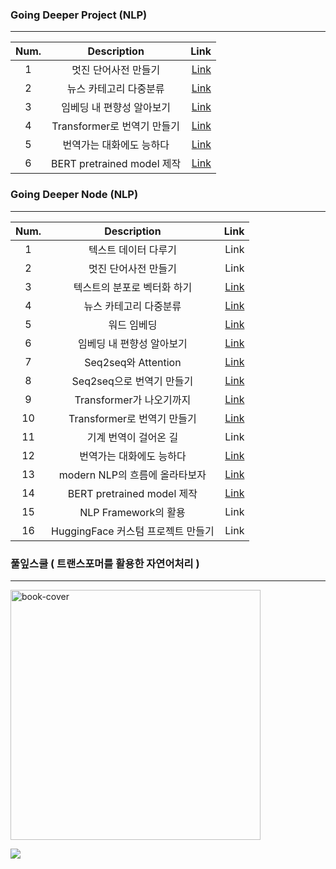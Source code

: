### Going Deeper Project (NLP)
-----

| Num. | Description                                      | Link        |
| :---------: | :-------------------:                         |  -------------------: |
| 1            | 멋진 단어사전 만들기 | [Link](https://github.com/SSEONAH/Going-Deeper/blob/d090831cf35027e6002c49e1cec8e24ba1213c0e/Project/NLP_Project_2.ipynb)       |
| 2             | 뉴스 카테고리 다중분류|[Link](https://github.com/SSEONAH/Going-Deeper/blob/d090831cf35027e6002c49e1cec8e24ba1213c0e/Project/NLP_Project_4.ipynb)       |
| 3             |  임베딩 내 편향성 알아보기|[Link](https://github.com/SSEONAH/Going-Deeper/blob/d090831cf35027e6002c49e1cec8e24ba1213c0e/Project/NLP_Project_6.ipynb)       |
| 4             |  Transformer로 번역기 만들기|[Link](https://github.com/SSEONAH/Going-Deeper/blob/d090831cf35027e6002c49e1cec8e24ba1213c0e/Project/NLP_Project_10.ipynb)       |
| 5             |번역가는 대화에도 능하다|[Link](https://github.com/SSEONAH/Going-Deeper/blob/d090831cf35027e6002c49e1cec8e24ba1213c0e/Project/NLP_Project_12.ipynb)       |
| 6             | BERT pretrained model 제작|[Link](https://github.com/SSEONAH/Going-Deeper/blob/d090831cf35027e6002c49e1cec8e24ba1213c0e/Project/NLP_Project_14.ipynb)       |

 
### Going Deeper Node (NLP)
-----

| Num. | Description                                      | Link        |
| :---------: | :-------------------:                         |  -------------------: |
| 1            |  텍스트 데이터 다루기 | Link       |
| 2             | 멋진 단어사전 만들기|    Link   |
| 3             | 텍스트의 분포로 벡터화 하기|[Link](https://github.com/SSEONAH/Going-Deeper/blob/114206fc2916d1fe11826fd37481c71eb7575c84/NODE/%5BNode%5DGoing%20Deeper_NLP_3%20.ipynb)       |
| 4             |뉴스 카테고리 다중분류|[Link](https://github.com/SSEONAH/Going-Deeper/blob/114206fc2916d1fe11826fd37481c71eb7575c84/NODE/%5BNode%5DGoing%20Deeper_NLP_4.ipynb)       |
| 5             |워드 임베딩|[Link](https://github.com/SSEONAH/Going-Deeper/blob/114206fc2916d1fe11826fd37481c71eb7575c84/NODE/%5BNode%5DGoing%20Deeper_NLP_5.ipynb)       |
| 6             |임베딩 내 편향성 알아보기|[Link](https://github.com/SSEONAH/Going-Deeper/blob/114206fc2916d1fe11826fd37481c71eb7575c84/NODE/%5BNode%5DGoing%20Deeper_NLP_6.ipynb)       |
| 7             |Seq2seq와 Attention|[Link](https://github.com/SSEONAH/Going-Deeper/blob/114206fc2916d1fe11826fd37481c71eb7575c84/NODE/%5BNode%5DGoing%20Deeper_NLP_7.ipynb)       |
| 8             |Seq2seq으로 번역기 만들기|[Link](https://github.com/SSEONAH/Going-Deeper/blob/114206fc2916d1fe11826fd37481c71eb7575c84/NODE/%5BNode%5DGoing%20Deeper_NLP_8.ipynb)       |
| 9             |  Transformer가 나오기까지|[Link](https://github.com/SSEONAH/Going-Deeper/blob/114206fc2916d1fe11826fd37481c71eb7575c84/NODE/%5BNode%5DGoing%20Deeper_NLP_9.ipynb)       |
| 10             |Transformer로 번역기 만들기|[Link](https://github.com/SSEONAH/Going-Deeper/blob/114206fc2916d1fe11826fd37481c71eb7575c84/NODE/%5BNode%5DGoing%20Deeper_NLP_10.ipynb)       |
| 11             |기계 번역이 걸어온 길| Link
| 12             |번역가는 대화에도 능하다|[Link](https://github.com/SSEONAH/Going-Deeper/blob/114206fc2916d1fe11826fd37481c71eb7575c84/NODE/%5BNode%5DGoing%20Deeper_NLP_12.ipynb)       |
| 13             |modern NLP의 흐름에 올라타보자|[Link](https://github.com/SSEONAH/Going-Deeper/blob/d090831cf35027e6002c49e1cec8e24ba1213c0e/Project/NLP_Project_14.ipynb)       |
| 14             |BERT pretrained model 제작|[Link](https://github.com/SSEONAH/Going-Deeper/blob/114206fc2916d1fe11826fd37481c71eb7575c84/NODE/%5BNode%5DGoing%20Deeper_NLP_14.ipynb)       |
| 15             |NLP Framework의 활용| Link |
| 16             |HuggingFace 커스텀 프로젝트 만들기| Link |

### 풀잎스쿨 ( 트랜스포머를 활용한 자연어처리 ) 
----

<img alt="book-cover" height=400 src="https://tensorflowkorea.files.wordpress.com/2022/11/ed919ceca780_ed8ab8eb9e9cec8aa4ed8faceba8b8eba5bced999cec9aa9ed959cec9e90ec97b0ec96b4ecb298eba6ac.png" id="book-cover"/>

<a href="[https://www.notion.so/51dde3e634314ffc999c7c31c2413e7b?pvs=4](https://www.notion.so/7ac247353a2541b184be65730d6cc1d4?pvs=4)" target="_blank"><img src="https://img.shields.io/badge/Notion-000000?style=for-the-badge&logo=Notion&logoColor=white"/></a>
